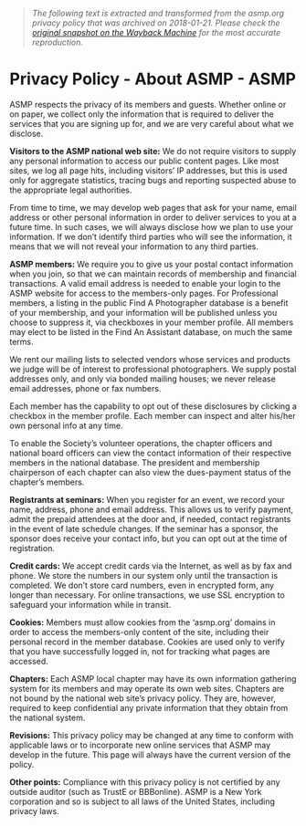 > *The following text is extracted and transformed from the asmp.org privacy policy that was archived on 2018-01-21. Please check the [original snapshot on the Wayback Machine](https://web.archive.org/web/20180121115511id_/https%3A//www.asmp.org/resources/about-asmp/privacy-policy) for the most accurate reproduction.*

# Privacy Policy - About ASMP - ASMP

ASMP respects the privacy of its members and guests. Whether online or on paper, we collect only the information that is required to deliver the services that you are signing up for, and we are very careful about what we disclose.

**Visitors to the ASMP national web site:** We do not require visitors to supply any personal information to access our public content pages. Like most sites, we log all page hits, including visitors’ IP addresses, but this is used only for aggregate statistics, tracing bugs and reporting suspected abuse to the appropriate legal authorities.

From time to time, we may develop web pages that ask for your name, email address or other personal information in order to deliver services to you at a future time. In such cases, we will always disclose how we plan to use your information. If we don’t identify third parties who will see the information, it means that we will not reveal your information to any third parties.

**ASMP members:** We require you to give us your postal contact information when you join, so that we can maintain records of membership and financial transactions. A valid email address is needed to enable your login to the ASMP website for access to the members-only pages. For Professional members, a listing in the public Find A Photographer database is a benefit of your membership, and your information will be published unless you choose to suppress it, via checkboxes in your member profile. All members may elect to be listed in the Find An Assistant database, on much the same terms.

We rent our mailing lists to selected vendors whose services and products we judge will be of interest to professional photographers. We supply postal addresses only, and only via bonded mailing houses; we never release email addresses, phone or fax numbers.

Each member has the capability to opt out of these disclosures by clicking a checkbox in the member profile. Each member can inspect and alter his/her own personal info at any time.

To enable the Society’s volunteer operations, the chapter officers and national board officers can view the contact information of their respective members in the national database. The president and membership chairperson of each chapter can also view the dues-payment status of the chapter’s members.

**Registrants at seminars:** When you register for an event, we record your name, address, phone and email address. This allows us to verify payment, admit the prepaid attendees at the door and, if needed, contact registrants in the event of late schedule changes. If the seminar has a sponsor, the sponsor does receive your contact info, but you can opt out at the time of registration.

**Credit cards:** We accept credit cards via the Internet, as well as by fax and phone. We store the numbers in our system only until the transaction is completed. We don’t store card numbers, even in encrypted form, any longer than necessary. For online transactions, we use SSL encryption to safeguard your information while in transit.

**Cookies:** Members must allow cookies from the ‘asmp.org’ domains in order to access the members-only content of the site, including their personal record in the member database. Cookies are used only to verify that you have successfully logged in, not for tracking what pages are accessed.

**Chapters:** Each ASMP local chapter may have its own information gathering system for its members and may operate its own web sites. Chapters are not bound by the national web site’s privacy policy. They are, however, required to keep confidential any private information that they obtain from the national system.

**Revisions:** This privacy policy may be changed at any time to conform with applicable laws or to incorporate new online services that ASMP may develop in the future. This page will always have the current version of the policy.

**Other points:** Compliance with this privacy policy is not certified by any outside auditor (such as TrustE or BBBonline). ASMP is a New York corporation and so is subject to all laws of the United States, including privacy laws.
